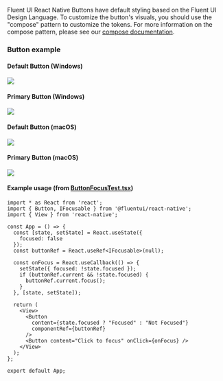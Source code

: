Fluent UI React Native Buttons have default styling based on the Fluent UI Design Language. To customize the button's visuals, you should use the "compose" pattern to customize the tokens. For more information on the compose pattern, please see our [compose documentation](https://github.com/microsoft/fluentui-react-native/blob/master/packages/framework/foundation-compose/README.md).

### Button example

#### Default Button (Windows)

<img src="https://res-1.cdn.office.net/files/fabric-cdn-prod_20221209.001/fabric-website/images/controls/cross/Button/Default_button_windows.PNG"/>

#### Primary Button (Windows)

<img src="https://res-1.cdn.office.net/files/fabric-cdn-prod_20221209.001/fabric-website/images/controls/cross/Button/Primary_button_windows.PNG"/>

#### Default Button (macOS)

<img src="https://res-1.cdn.office.net/files/fabric-cdn-prod_20221209.001/fabric-website/images/controls/cross/Button/Default_button_macos.png"/>

#### Primary Button (macOS)

<img src="https://res-1.cdn.office.net/files/fabric-cdn-prod_20221209.001/fabric-website/images/controls/cross/Button/Primary_button_macos.png"/>

#### Example usage (from [ButtonFocusTest.tsx](https://github.com/microsoft/fluentui-react-native/blob/master/apps/fluent-tester/src/FluentTester/TestComponents/Button/ButtonFocusTest.tsx))

```
import * as React from 'react';
import { Button, IFocusable } from '@fluentui/react-native';
import { View } from 'react-native';

const App = () => {
  const [state, setState] = React.useState({
    focused: false
  });
  const buttonRef = React.useRef<IFocusable>(null);

  const onFocus = React.useCallback(() => {
    setState({ focused: !state.focused });
    if (buttonRef.current && !state.focused) {
      buttonRef.current.focus();
    }
  }, [state, setState]);

  return (
    <View>
      <Button
        content={state.focused ? "Focused" : "Not Focused"}
        componentRef={buttonRef}
      />
      <Button content="Click to focus" onClick={onFocus} />
    </View>
  );
};

export default App;

```

